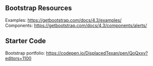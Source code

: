 ## Bootstrap Resources

Examples: https://getbootstrap.com/docs/4.3/examples/ \
Components: https://getbootstrap.com/docs/4.3/components/alerts/

## Starter Code

Bootstrap portfolio: https://codepen.io/DisplacedTexan/pen/QoQxxv?editors=1100
